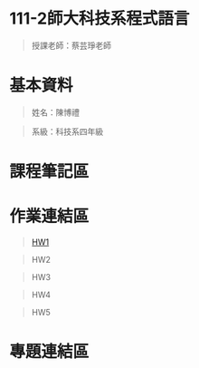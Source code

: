 # 111-2師大科技系程式語言
> 授課老師：蔡芸琤老師
# 基本資料
> 姓名：陳博禮

> 系級：科技系四年級
# 課程筆記區
# 作業連結區
> [HW1](https://github.com/Lilyqq/PL/tree/main/HW1)

> HW2

> HW3

> HW4

> HW5
# 專題連結區
